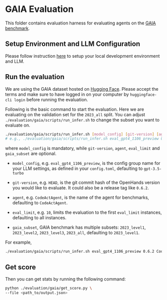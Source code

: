 # GAIA Evaluation

This folder contains evaluation harness for evaluating agents on the [GAIA benchmark](https://arxiv.org/abs/2311.12983).

## Setup Environment and LLM Configuration

Please follow instruction [here](../README.md#setup) to setup your local development environment and LLM.

## Run the evaluation
We are using the GAIA dataset hosted on [Hugging Face](https://huggingface.co/datasets/gaia-benchmark/GAIA).
Please accept the terms and make sure to have logged in on your computer by `huggingface-cli login` before running the evaluation.

Following is the basic command to start the evaluation. Here we are evaluating on the validation set for the `2023_all` split. You can adjust `./evaluation/gaia/scripts/run_infer.sh` to change the subset you want to evaluate on.

```bash
./evaluation/gaia/scripts/run_infer.sh [model_config] [git-version] [agent] [eval_limit] [gaia_subset]
# e.g., ./evaluation/gaia/scripts/run_infer.sh eval_gpt4_1106_preview 0.6.2 CodeActAgent 300
```

where `model_config` is mandatory, while `git-version`, `agent`, `eval_limit` and `gaia_subset` are optional.

- `model_config`, e.g. `eval_gpt4_1106_preview`, is the config group name for your
LLM settings, as defined in your `config.toml`, defaulting to `gpt-3.5-turbo`

- `git-version`, e.g. `HEAD`, is the git commit hash of the OpenHands version you would
like to evaluate. It could also be a release tag like `0.6.2`.

- `agent`, e.g. `CodeActAgent`, is the name of the agent for benchmarks, defaulting
to `CodeActAgent`.

- `eval_limit`, e.g. `10`, limits the evaluation to the first `eval_limit` instances, defaulting to all instances.

- `gaia_subset`, GAIA benchmark has multiple subsets: `2023_level1`, `2023_level2`, `2023_level3`, `2023_all`, defaulting to `2023_level1`.

For example,

```bash
./evaluation/gaia/scripts/run_infer.sh eval_gpt4_1106_preview 0.6.2 CodeActAgent 10
```

## Get score

Then you can get stats by running the following command:
```bash
python ./evaluation/gaia/get_score.py \
--file <path_to/output.json>
```
